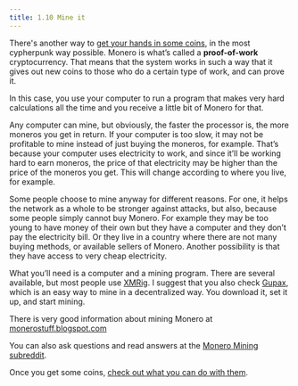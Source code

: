 ```yaml
---
title: 1.10 Mine it
---
```

There's another way to [get your hands in some coins](1.06_getting_monero.md), in the most cypherpunk way possible. Monero is what’s called a **proof-of-work** cryptocurrency. That means that the system works in such a way that it gives out new coins to those who do a certain type of work, and can prove it.

In this case, you use your computer to run a program that makes very hard calculations all the time and you receive a little bit of Monero for that.

Any computer can mine, but obviously, the faster the processor is, the more moneros you get in return. If your computer is too slow, it may not be profitable to mine instead of just buying the moneros, for example. That’s because your computer uses electricity to work, and since it’ll be working hard to earn moneros, the price of that electricity may be higher than the price of the moneros you get. This will change according to where you live, for example.

Some people choose to mine anyway for different reasons. For one, it helps the network as a whole to be stronger against attacks, but also, because some people simply cannot buy Monero. For example they may be too young to have money of their own but they have a computer and they don’t pay the electricity bill. Or they live in a country where there are not many buying methods, or available sellers of Monero. Another possibility is that they have access to very cheap electricity.

What you’ll need is a computer and a mining program. There are several available, but most people use [XMRig](https://xmrig.com/). I suggest that you also check [Gupax](https://gupax.io/), which is an easy way to mine in a decentralized way. You download it, set it up, and start mining.

There is very good information about mining Monero at [monerostuff.blogspot.com](https://monerostuff.blogspot.com/)

You can also ask questions and read answers at the [Monero Mining subreddit](https://www.reddit.com/r/MoneroMining/).

Once you get some coins, [check out what you can do with them](1.13_use_monero.md).
